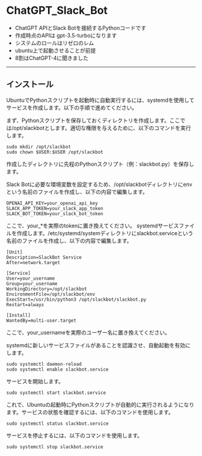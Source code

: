 # ChatGPT_Slack_Bot
- ChatGPT APIとSlack Botを接続するPythonコードです
- 作成時点のAPIは gpt-3.5-turboになります
- システムのロールはリゼロのレム
- ubuntu上で起動させることが前提
- 8割はChatGPT-4に聞きました
----------------

## インストール

UbuntuでPythonスクリプトを起動時に自動実行するには、systemdを使用してサービスを作成します。以下の手順で進めてください。

まず、Pythonスクリプトを保存しておくディレクトリを作成します。ここでは/opt/slackbotとします。適切な権限を与えるために、以下のコマンドを実行します。

    sudo mkdir /opt/slackbot
    sudo chown $USER:$USER /opt/slackbot
作成したディレクトリに先程のPythonスクリプト（例：slackbot.py）を保存します。

Slack Botに必要な環境変数を設定するため、/opt/slackbotディレクトリにenvという名前のファイルを作成し、以下の内容で編集します。


    OPENAI_API_KEY=your_openai_api_key
    SLACK_APP_TOKEN=your_slack_app_token
    SLACK_BOT_TOKEN=your_slack_bot_token
    
ここで、your_*を実際のtokenに置き換えてください。
systemdサービスファイルを作成します。/etc/systemd/systemディレクトリにslackbot.serviceという名前のファイルを作成し、以下の内容で編集します。


    [Unit]
    Description=SlackBot Service
    After=network.target
    
    [Service]
    User=your_username
    Group=your_username
    WorkingDirectory=/opt/slackbot
    EnvironmentFile=/opt/slackbot/env
    ExecStart=/usr/bin/python3 /opt/slackbot/slackbot.py
    Restart=always

    [Install]
    WantedBy=multi-user.target
ここで、your_usernameを実際のユーザー名に置き換えてください。

systemdに新しいサービスファイルがあることを認識させ、自動起動を有効にします。


    sudo systemctl daemon-reload
    sudo systemctl enable slackbot.service
サービスを開始します。


    sudo systemctl start slackbot.service
これで、Ubuntuの起動時にPythonスクリプトが自動的に実行されるようになります。サービスの状態を確認するには、以下のコマンドを使用します。



    sudo systemctl status slackbot.service
サービスを停止するには、以下のコマンドを使用します。

    sudo systemctl stop slackbot.service
